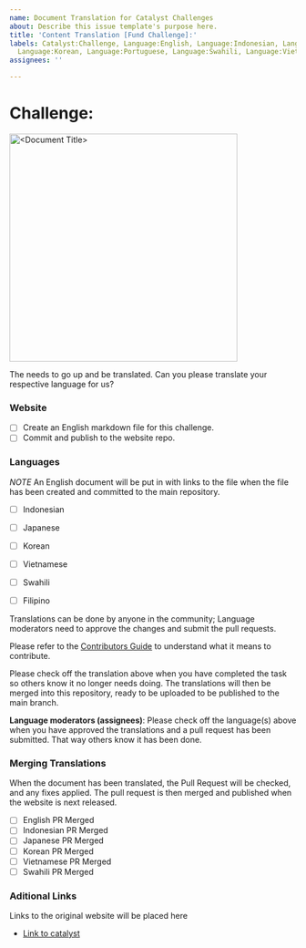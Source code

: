 ```yaml
---
name: Document Translation for Catalyst Challenges
about: Describe this issue template's purpose here.
title: 'Content Translation [Fund Challenge]:'
labels: Catalyst:Challenge, Language:English, Language:Indonesian, Language:Japanese,
  Language:Korean, Language:Portuguese, Language:Swahili, Language:Vietnamese, Translation:Content
assignees: ''

---
```


# Challenge:

<img src="<Active campaign image link>" alt="<Document Title>" width="400" />

The **<Challenge name>** needs to go up and be translated. Can you please translate your respective language for us?

### Website
- [ ] Create an English markdown file for this challenge.
- [ ] Commit and publish to the website repo.

### Languages

*NOTE* An English document will be put in with links to the file when the file has been created and committed to the main repository.


- [ ] Indonesian 
- [ ] Japanese
- [ ] Korean
- [ ] Vietnamese
- [ ] Swahili
- [ ] Filipino


Translations can be done by anyone in the community; Language moderators need to approve the changes and submit the pull requests.

Please refer to the [Contributors Guide](/README/en/CONTRIBUTING.md) to understand what it means to contribute.

Please check off the translation above when you have completed the task so others know it no longer needs doing. The translations will then be merged into this repository, ready to be uploaded to be published to the main branch.

**Language moderators (assignees)**: Please check off the language(s) above when you have approved the translations and a pull request has been submitted. That way others know it has been done. 

### Merging Translations

When the document has been translated, the Pull Request will be checked, and any fixes applied. The pull request is then merged and published when the website is next released.

- [ ] English PR Merged
- [ ] Indonesian PR Merged
- [ ] Japanese PR Merged
- [ ] Korean PR Merged
- [ ] Vietnamese PR Merged
- [ ] Swahili PR Merged

### Aditional Links
Links to the original website will be placed here
- [Link to catalyst](<URL>)
